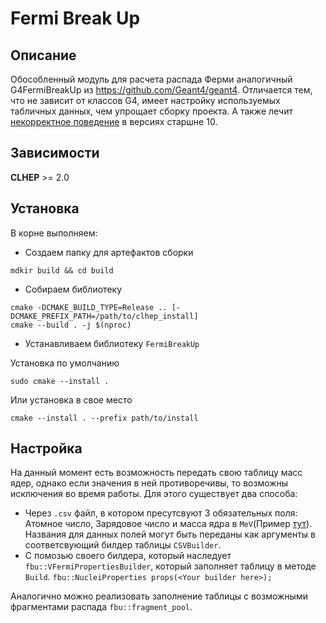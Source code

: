 # Fermi Break Up

## Описание

Обособленный модуль для расчета распада Ферми аналогичный G4FermiBreakUp из https://github.com/Geant4/geant4.
Отличается тем, что не зависит от классов G4, имеет настройку используемых табличных данных, чем упрощает сборку проекта. А также лечит [некорректное поведение](https://geant4-forum.web.cern.ch/t/strange-results-of-g4fermibreakup-in-v10-4/3137) в версиях старшне 10.

## Зависимости

**CLHEP** >= 2.0

## Установка

В корне выполняем:

- Создаем папку для артефактов сборки

```shell
mdkir build && cd build
```

- Собираем библиотеку

```shell
cmake -DCMAKE_BUILD_TYPE=Release .. [-DCMAKE_PREFIX_PATH=/path/to/clhep_install]
cmake --build . -j $(nproc)
```

- Устанавливаем библиотеку `FermiBreakUp`

Установка по умолчанию

```shell
sudo cmake --install .
```

Или установка в свое место

```shell
cmake --install . --prefix path/to/install
```

## Настройка

На данный момент есть возможность передать свою таблицу масс ядер, однако если значения в ней противоречивы, то возможны исключения во время работы.
Для этого существует два способа:

- Через `.csv` файл, в котором пресутсвуют 3 обязательных поля: Атомное число, Зарядовое число и масса ядра в `MeV`(Пример [тут](tests/data/small_nuclei_data.csb)). Названия для данных полей могут быть переданы как аргументы в соответсвующий билдер таблицы `CSVBuilder`.
- С помозью своего билдера, который наследует `fbu::VFermiPropertiesBuilder`, который заполняет таблицу в методе `Build`. `fbu::NucleiProperties props(<Your builder here>);`

Аналогично можно реализовать заполнение таблицы с возможными фрагментами распада `fbu::fragment_pool`.
